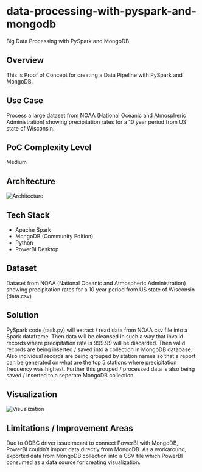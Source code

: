 # data-processing-with-pyspark-and-mongodb
Big Data Processing with PySpark and MongoDB

## Overview 

This is Proof of Concept for creating a Data Pipeline with PySpark and MongoDB.

## Use Case

Process a large dataset from NOAA (National Oceanic and Atmospheric Administration) showing precipitation rates for a 10 year period from US state of Wisconsin.

## PoC Complexity Level

Medium

## Architecture

![Architecture](https://github.com/user-attachments/assets/bc52e94e-3346-4df8-bad1-7dbfbb480781)

## Tech Stack

- Apache Spark
- MongoDB (Community Edition)
- Python
- PowerBI Desktop

## Dataset

Dataset from NOAA (National Oceanic and Atmospheric Administration) showing precipitation rates for a 10 year period from US state of Wisconsin (data.csv)

## Solution

PySpark code (task.py) will extract / read data from NOAA csv file into a Spark dataframe. Then data will be cleansed in such a way that invalid records where precipitation rate is 999.99 will be discarded. Then valid records are being inserted / saved into a collection in MongoDB database. Also individual records are being grouped by station names so that a report can be generated on what are the top 5 stations where precipitation frequency was highest. Further this grouped / processed data is also being saved / inserted to a seperate MongoDB collection.

## Visualization

![Visualization](https://github.com/user-attachments/assets/280216c8-0668-4c83-a769-8b4c0ada877e)

## Limitations / Improvement Areas

Due to ODBC driver issue meant to connect PowerBI with MongoDB, PowerBI couldn't import data directly from MongoDB. As a workaround, exported data from MongoDB collection into a CSV file which PowerBI consumed as a data source for creating visualization.

